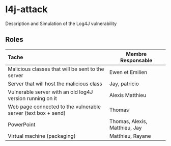 # l4j-attack
Description and Simulation of the Log4J vulnerability


## Roles

| Tache | Membre Responsable |
|:------|--------------------|
| Malicious classes that will be sent to the server | Ewen et Emilien | 
| Server that will host the malicious class | Jay, patricio | 
| Vulnerable server with an old log4J version running on it | Alexis Matthieu |
| Web page connected to the vulnerable server (text box + send) | Thomas |
| PowerPoint | Thomas, Alexis, Matthieu, Jay |
| Virtual machine (packaging) | Matthieu, Rayane |
